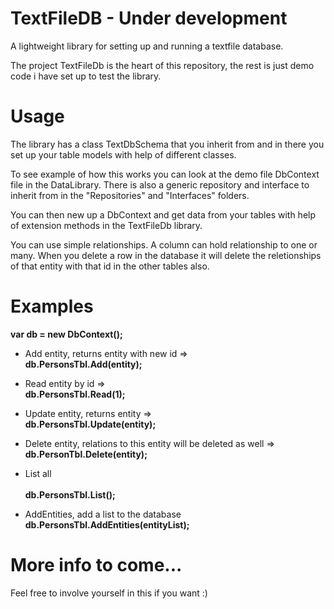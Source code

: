 # TextFileDB - Under development
A lightweight library for setting up and running a textfile database.

The project TextFileDb is the heart of this repository, the rest is just demo
code i have set up to test the library.

# Usage
The library has a class TextDbSchema that you inherit from and in there you set up
your table models with help of different classes.

To see example of how this works you can look at the demo file DbContext file in the 
DataLibrary. There is also a generic repository and interface to inherit from in the 
"Repositories" and "Interfaces" folders.

You can then new up a DbContext and get data from your tables with help of extension 
methods in the TextFileDb library.

You can use simple relationships. A column can hold relationship to one or many.
When you delete a row in the database it will delete the reletionships of that entity
with that id in the other tables also.

# Examples

<b>var db = new DbContext();</b><br>

- Add entity, returns entity with new id =><br>
<b>db.PersonsTbl.Add(entity);</b><br>

- Read entity by id =><br/>
<b>db.PersonsTbl.Read<Person>(1);</b><br/>

- Update entity, returns entity => <br/>
<b>db.PersonsTbl.Update(entity);</b><br/>

- Delete entity, relations to this entity will be deleted as well => <br/>
<b>db.PersonTbl.Delete(entity);</b><br/>

- List all<br><br/>
<b>db.PersonsTbl.List<Person>();</b><br/>

- AddEntities, add a list<entity> to the database<br/>
<b>db.PersonsTbl.AddEntities(entityList);</b><br/>

# More info to come...
Feel free to involve yourself in this if you want :)
